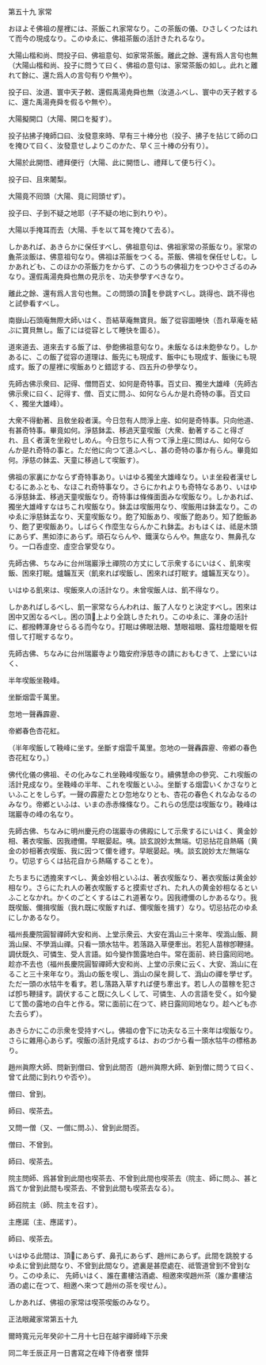 

第五十九 家常  

  

 おほよそ佛祖の屋裡には、茶飯これ家常なり。この茶飯の儀、ひさしくつたはれて而今の現成なり。このゆゑに、佛祖茶飯の活計きたれるなり。  

 大陽山楷和尚、問投子曰、佛祖意句、如家常茶飯。離此之餘、還有爲人言句也無（大陽山楷和尚、投子に問うて曰く、佛祖の意句は、家常茶飯の如し。此れと離れて餘に、還た爲人の言句有りや無や）。  

 投子曰、汝道、寰中天子敕、還假禹湯尭舜也無（汝道ふべし、寰中の天子敕するに、還た禹湯尭舜を假るや無や）。  

 大陽擬開口（大陽、開口を擬す）。  

 投子拈拂子掩師口曰、汝發意來時、早有三十棒分也（投子、拂子を拈じて師の口を掩ひて曰く、汝發意せしよりこのかた、早く三十棒の分有り）。  

 大陽於此開悟、禮拜便行（大陽、此に開悟し、禮拜して便ち行く）。  

 投子曰、且來闍梨。  

 大陽竟不囘頭（大陽、竟に囘頭せず）。  

 投子曰、子到不疑之地耶（子不疑の地に到れりや）。  

 大陽以手掩耳而去（大陽、手を以て耳を掩ひて去る）。  

 しかあれば、あきらかに保任すべし、佛祖意句は、佛祖家常の茶飯なり。家常の麁茶淡飯は、佛意祖句なり。佛祖は茶飯をつくる。茶飯、佛祖を保任せしむ。しかあれども、このほかの茶飯力をからず、このうちの佛祖力をつひやさざるのみなり。還假禹湯尭舜也無の見示を、功夫參學すべきなり。  

 離此之餘、還有爲人言句也無。この問頭の頂𩕳を參跳すべし。跳得也、跳不得也と試參看すべし。  

  

 南嶽山石頭庵無際大師いはく、吾結草庵無寶貝。飯了從容圖睡快（吾れ草庵を結ぶに寶貝無し。飯了には從容として睡快を圖る）。  

 道來道去、道來去する飯了は、參飽佛祖意句なり。未飯なるは未飽參なり。しかあるに、この飯了從容の道理は、飯先にも現成す、飯中にも現成す、飯後にも現成す。飯了の屋裡に喫飯ありと錯認する、四五升の參學なり。  

  

 先師古佛示衆曰、記得、僧問百丈、如何是奇特事。百丈曰、獨坐大雄峰（先師古佛示衆に曰く、記得す、僧、百丈に問ふ、如何ならんか是れ奇特の事。百丈曰く、獨坐大雄峰）。  

 大衆不得動著、且敎坐殺者漢。今日忽有人問淨上座、如何是奇特事。只向他道、有甚奇特事。畢竟如何。淨慈鉢盂、移過天童喫飯（大衆、動著すること得ざれ、且く者漢を坐殺せしめん。今日忽ちに人有つて淨上座に問はん、如何ならんか是れ奇特の事と。ただ他に向つて道ふべし、甚の奇特の事か有らん。畢竟如何。淨慈の鉢盂、天童に移過して喫飯す）。  

 佛祖の家裏にかならず奇特事あり。いはゆる獨坐大雄峰なり。いま坐殺者漢せしむるにあふとも、なほこれ奇特事なり。さらにかれよりも奇特なるあり、いはゆる淨慈鉢盂、移過天童喫飯なり。奇特事は條條面面みな喫飯なり。しかあれば、獨坐大雄峰すなはちこれ喫飯なり。鉢盂は喫飯用なり、喫飯用は鉢盂なり。このゆゑに淨慈鉢盂なり、天童喫飯なり。飽了知飯あり、喫飯了飽あり。知了飽飯あり、飽了更喫飯あり。しばらく作麼生ならんかこれ鉢盂。おもはくは、祗是木頭にあらず、黒如漆にあらず。頑石ならんや、鐵漢ならんや。無底なり、無鼻孔なり。一口呑虛空、虛空合掌受なり。  

  

 先師古佛、ちなみに台州瑞巖淨土禪院の方丈にして示衆するにいはく、飢來喫飯、困來打眠。爐韛亙天（飢來れば喫飯し、困來れば打眠す。爐韛亙天なり）。  

 いはゆる飢來は、喫飯來人の活計なり。未曾喫飯人は、飢不得なり。  

 しかあればしるべし、飢一家常ならんわれは、飯了人なりと決定すべし。困來は困中又困なるべし。困の頂𩕳上より全跳しきたれり。このゆゑに、渾身の活計に、都撥轉渾身せらるる而今なり。打眠は佛眼法眼、慧眼祖眼、露柱燈籠眼を假借して打眠するなり。  

  

 先師古佛、ちなみに台州瑞巖寺より臨安府淨慈寺の請におもむきて、上堂にいはく、  

 半年喫飯坐鞔峰。  

 坐斷烟雲千萬里。  

 忽地一聲轟霹靂、  

 帝鄕春色杏花紅。  

 （半年喫飯して鞔峰に坐す。坐斷す烟雲千萬里。忽地の一聲轟霹靂、帝鄕の春色杏花紅なり。）  

 佛代化儀の佛祖、その化みなこれ坐鞔峰喫飯なり。續佛慧命の參究、これ喫飯の活計見成なり。坐鞔峰の半年、これを喫飯といふ。坐斷する烟雲いくかさなりといふことをしらず。一聲の霹靂たとひ忽地なりとも、杏花の春色くれなゐなるのみなり。帝鄕といふは、いまの赤赤條條なり。これらの恁麼は喫飯なり。鞔峰は瑞巖寺の峰の名なり。  

  

 先師古佛、ちなみに明州慶元府の瑞巖寺の佛殿にして示衆するにいはく、黄金妙相、著衣喫飯、因我禮儞。早眠晏起。咦。談玄說妙太無端。切忌拈花自熱瞞（黄金の妙相著衣喫飯、我に因つて儞を禮す。早眠晏起。咦。談玄說妙太だ無端なり。切忌すらくは拈花自から熱瞞することを）。  

 たちまちに透擔來すべし、黄金妙相といふは、著衣喫飯なり、著衣喫飯は黄金妙相なり。さらにたれ人の著衣喫飯すると摸索せざれ、たれ人の黄金妙相なるといふことなかれ。かくのごとくするはこれ道著なり。因我禮儞のしかあるなり。我既喫飯、儞揖喫飯（我れ既に喫飯すれば、儞喫飯を揖す）なり。切忌拈花のゆゑにしかあるなり。  

  

福州長慶院圓智禪師大安和尚、上堂示衆云、大安在潙山三十來年、喫潙山飯、屙潙山屎、不學潙山禪。只看一頭水牯牛。若落路入草便牽出。若犯人苗稼卽鞭撻。調伏既久、可憐生、受人言語。如今變作箇露地白牛。常在面前、終日露囘囘地。趁亦不去也（福州長慶院圓智禪師大安和尚、上堂の示衆に云く、大安、潙山に在ること三十來年なり。潙山の飯を喫し、潙山の屎を屙して、潙山の禪を學せず。ただ一頭の水牯牛を看す。若し落路入草すれば便ち牽出す。若し人の苗稼を犯さば卽ち鞭撻す。調伏すること既に久しくして、可憐生、人の言語を受く。如今變じて箇の露地の白牛と作る。常に面前に在つて、終日露囘囘地なり。趁へども亦た去らず）。  

 あきらかにこの示衆を受持すべし。佛祖の會下に功夫なる三十來年は喫飯なり。さらに雜用心あらず。喫飯の活計見成するは、おのづから看一頭水牯牛の標格あり。  

  

 趙州眞際大師、問新到僧曰、曾到此間否（趙州眞際大師、新到僧に問うて曰く、曾て此間に到れりや否や）。  

僧曰、曾到。  

 師曰、喫茶去。  

 又問一僧（又、一僧に問ふ）、曾到此間否。  

僧曰、不曾到。  

 師曰、喫茶去。  

 院主問師、爲甚曾到此間也喫茶去、不曾到此間也喫茶去（院主、師に問ふ、甚と爲てか曾到此間も喫茶去、不曾到此間も喫茶去なる）。  

 師召院主（師、院主を召す）。  

 主應諾（主、應諾す）。  

 師曰、喫茶去。  

 いはゆる此間は、頂𩕳にあらず、鼻孔にあらず、趙州にあらず。此間を跳脫するゆゑに曾到此間なり、不曾到此間なり。遮裏是甚麼處在、祗管道曾到不曾到なり。このゆゑに、 先師いはく、誰在畫樓沽酒處、相邀來喫趙州茶（誰か畫樓沽酒の處に在つて、相邀へ來つて趙州の茶を喫せん）。  

 しかあれば、佛祖の家常は喫茶喫飯のみなり。  

  

正法眼藏家常第五十九  

  

 爾時寬元元年癸卯十二月十七日在越宇禪師峰下示衆  

 同二年壬辰正月一日書寫之在峰下侍者寮 懷弉  

  




